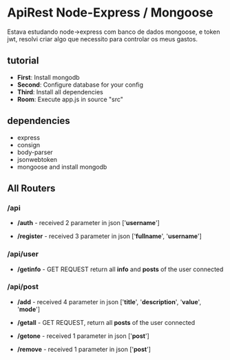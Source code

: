 # ApiRest Node-Express / Mongoose

Estava estudando node->express com banco de dados mongoose, e token jwt, resolvi criar algo que necessito para controlar os meus gastos.

<div class='tutorial'>
  <div class='title'>
    <h2>tutorial</h2>
  </div>
  <div class='items'>
    <ul>
      <li><strong>First</strong>: Install mongodb</li>
      <li><strong>Second</strong>: Configure database for your config</li>
      <li><strong>Third</strong>: Install all dependencies</li>
      <li><strong>Room</strong>: Execute app.js in source "src"</li>
    </ul>
  </div>
</div>

<div class='title_main'>
  <div class='title'>
    <h2>dependencies</h2>
  </div>
  <div class='items'>
    <ul>
      <li>express</li>
      <li>consign</li>
      <li>body-parser</li>
      <li>jsonwebtoken</li>
      <li>mongoose and install mongodb</li>
    </ul>
  </div>
</div>

<div class='routers'>
  <div class='title'>
    <h2>All Routers</h2>
  </div>
  <div class='items'>
    <div class='item-router'>
      <h3>/api</h3>
      <ul>
        <li>
        <p><strong>/auth</strong> - received 2 parameter in json ['<strong>username</strong>']</p>
        </li>
        <li>
        <p><strong>/register</strong> - received 3 parameter in json ['<strong>fullname</strong>', '<strong>username</strong>']</p>
        </li>
      </ul>
    </div>
    <div class='item-router'>
      <h3>/api/user</h3>
      <ul>
        <li>
        <p><strong>/getinfo</strong> - GET REQUEST return all <strong>info</strong> and <strong>posts</strong> of the user connected</p>
        </li>
      </ul>
    </div>
    <div class='item-router'>
      <h3>/api/post</h3>
      <ul>
        <li>
          <p><strong>/add</strong> - received 4 parameter in json ['<strong>title</strong>', '<strong>description</strong>', '<strong>value</strong>', '<strong>mode</strong>']</p>
        </li>
        <li>
          <p><strong>/getall</strong> - GET REQUEST, return all <strong>posts</strong> of the user connected</p>
        </li>
        <li>
          <p><strong>/getone</strong>  - received 1 parameter in json ['<strong>post</strong>']</p>
        </li>
        <li>
          <p><strong>/remove</strong>  - received 1 parameter in json ['<strong>post</strong>']</p>
        </li>
      </ul>
    </div>
  </div>
</div>
